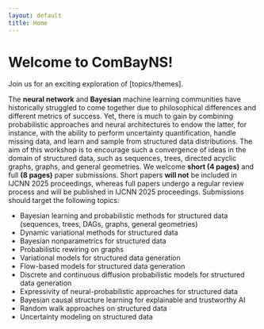 ```yaml
---
layout: default
title: Home
---
```


<div class="hero">
  <h1>Welcome to ComBayNS!</h1>
  <p>Join us for an exciting exploration of [topics/themes].</p>
<!--   <a href="/submit/" class="cta">Submit Your Paper</a> -->
</div>

The **neural network** and **Bayesian** machine learning communities have historically struggled
to come together due to philosophical differences and different metrics of success. Yet, there is
much to gain by combining probabilistic approaches and neural architectures to endow the
latter, for instance, with the ability to perform uncertainty quantification, handle missing data,
and learn and sample from structured data distributions. The aim of this workshop is to
encourage such a convergence of ideas in the domain of structured data, such as sequences,
trees, directed acyclic graphs, graphs, and general geometries.
We welcome **short (4 pages)** and full **(8 pages)** paper submissions. Short papers **will not** be
included in IJCNN 2025 proceedings, whereas full papers undergo a regular review process and
will be published in IJCNN 2025 proceedings. Submissions should target the following topics:

- Bayesian learning and probabilistic methods for structured data (sequences, trees, DAGs,
graphs, general geometries)
- Dynamic variational methods for structured data
- Bayesian nonparametrics for structured data
- Probabilistic rewiring on graphs
- Variational models for structured data generation
- Flow-based models for structured data generation
- Discrete and continuous diffusion probabilistic models for structured data generation
- Expressivity of neural-probabilistic approaches for structured data
- Bayesian causal structure learning for explainable and trustworthy AI
- Random walk approaches on structured data
- Uncertainty modeling on structured data
